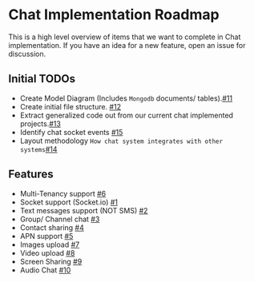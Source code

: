 # Chat Implementation Roadmap 

This is a high level overview of items that we want to complete in Chat implementation. If you have an idea for a new feature, open an issue for discussion.

## Initial TODOs

* Create Model Diagram (Includes `Mongodb` documents/ tables).[#11](https://github.com/10pearls/Chat-Backend/issues/11)
* Create initial file structure. [#12](https://github.com/10pearls/Chat-Backend/issues/12)
* Extract generalized code out from our current chat implemented projects.[#13](https://github.com/10pearls/Chat-Backend/issues/13)
* Identify chat socket events [#15](https://github.com/10pearls/Chat-Backend/issues/15)
* Layout methodology `How chat system integrates with other systems`[#14](https://github.com/10pearls/Chat-Backend/issues/14)

## Features
* Multi-Tenancy support [#6](https://github.com/10pearls/Chat-Backend/issues/6)
* Socket support (Socket.io) [#1](https://github.com/10pearls/Chat-Backend/issues/1)
* Text messages support (NOT SMS) [#2](https://github.com/10pearls/Chat-Backend/issues/2)
* Group/ Channel chat [#3](https://github.com/10pearls/Chat-Backend/issues/3)
* Contact sharing [#4](https://github.com/10pearls/Chat-Backend/issues/4)
* APN support [#5](https://github.com/10pearls/Chat-Backend/issues/5)
* Images upload [#7](https://github.com/10pearls/Chat-Backend/issues/7)
* Video upload [#8](https://github.com/10pearls/Chat-Backend/issues/8)
* Screen Sharing [#9](https://github.com/10pearls/Chat-Backend/issues/9)
* Audio Chat [#10](https://github.com/10pearls/Chat-Backend/issues/10)
